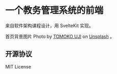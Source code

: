 # 一个教务管理系统的前端

来自软件架构课程设计，用 SvelteKit 实现。

首页背景图片 Photo by <a href="https://unsplash.com/@ujitomo?utm_source=unsplash&utm_medium=referral&utm_content=creditCopyText">TOMOKO UJI</a> on <a href="https://unsplash.com/s/photos/sakura?utm_source=unsplash&utm_medium=referral&utm_content=creditCopyText">Unsplash</a> 。

## 开源协议

MIT License
